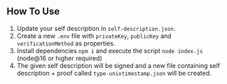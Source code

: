 ## How To Use

1. Update your self description in `self-description.json`.
2. Create a new `.env` file with `privateKey`, `publicKey` and `verificationMethod` as properties. 
3. Install dependencies `npm i` and execute the script `node index.js` (node@16 or higher required)
4. The given self description will be signed and a new file containing self description + proof called `type-unixtimestamp.json` will be created.